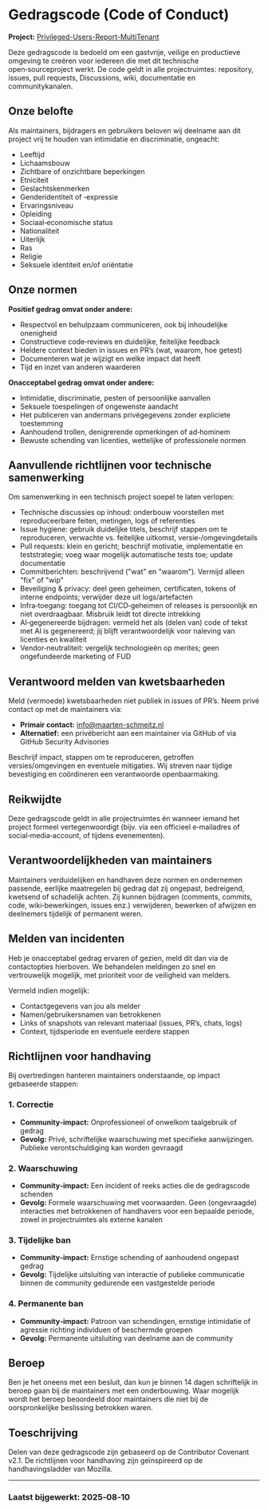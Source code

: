 # Gedragscode (Code of Conduct)

**Project:** [Privileged-Users-Report-MultiTenant](https://github.com/scns/Privileged-Users-Report-MultiTenant)

Deze gedragscode is bedoeld om een gastvrije, veilige en productieve omgeving te creëren voor iedereen die met dit technische open‑sourceproject werkt. De code geldt in alle projectruimtes: repository, issues, pull requests, Discussions, wiki, documentatie en communitykanalen.

## Onze belofte

Als maintainers, bijdragers en gebruikers beloven wij deelname aan dit project vrij te houden van intimidatie en discriminatie, ongeacht:

- Leeftijd
- Lichaamsbouw
- Zichtbare of onzichtbare beperkingen
- Etniciteit
- Geslachtskenmerken
- Genderidentiteit of ‑expressie
- Ervaringsniveau
- Opleiding
- Sociaal‑economische status
- Nationaliteit
- Uiterlijk
- Ras
- Religie
- Seksuele identiteit en/of oriëntatie

## Onze normen

**Positief gedrag omvat onder andere:**

- Respectvol en behulpzaam communiceren, ook bij inhoudelijke onenigheid
- Constructieve code‑reviews en duidelijke, feitelijke feedback
- Heldere context bieden in issues en PR’s (wat, waarom, hoe getest)
- Documenteren wat je wijzigt en welke impact dat heeft
- Tijd en inzet van anderen waarderen

**Onacceptabel gedrag omvat onder andere:**

- Intimidatie, discriminatie, pesten of persoonlijke aanvallen
- Seksuele toespelingen of ongewenste aandacht
- Het publiceren van andermans privégegevens zonder expliciete toestemming
- Aanhoudend trollen, denigrerende opmerkingen of ad‑hominem
- Bewuste schending van licenties, wettelijke of professionele normen

## Aanvullende richtlijnen voor technische samenwerking

Om samenwerking in een technisch project soepel te laten verlopen:

- Technische discussies op inhoud: onderbouw voorstellen met reproduceerbare feiten, metingen, logs of referenties
- Issue hygiene: gebruik duidelijke titels, beschrijf stappen om te reproduceren, verwachte vs. feitelijke uitkomst, versie‑/omgevingdetails
- Pull requests: klein en gericht; beschrijf motivatie, implementatie en teststrategie; voeg waar mogelijk automatische tests toe; update documentatie
- Commitberichten: beschrijvend ("wat" en "waarom"). Vermijd alleen "fix" of "wip"
- Beveiliging & privacy: deel geen geheimen, certificaten, tokens of interne endpoints; verwijder deze uit logs/artefacten
- Infra‑toegang: toegang tot CI/CD‑geheimen of releases is persoonlijk en niet overdraagbaar. Misbruik leidt tot directe intrekking
- AI‑gegenereerde bijdragen: vermeld het als (delen van) code of tekst met AI is gegenereerd; jij blijft verantwoordelijk voor naleving van licenties en kwaliteit
- Vendor‑neutraliteit: vergelijk technologieën op merites; geen ongefundeerde marketing of FUD

## Verantwoord melden van kwetsbaarheden

Meld (vermoede) kwetsbaarheden niet publiek in issues of PR’s. Neem privé contact op met de maintainers via:

- **Primair contact:** [info@maarten-schmeitz.nl](mailto:info@maarten-schmeitz.nl)
- **Alternatief:** een privébericht aan een maintainer via GitHub of via GitHub Security Advisories

Beschrijf impact, stappen om te reproduceren, getroffen versies/omgevingen en eventuele mitigaties. Wij streven naar tijdige bevestiging en coördineren een verantwoorde openbaarmaking.

## Reikwijdte

Deze gedragscode geldt in alle projectruimtes én wanneer iemand het project formeel vertegenwoordigt (bijv. via een officieel e‑mailadres of social‑media‑account, of tijdens evenementen).

## Verantwoordelijkheden van maintainers

Maintainers verduidelijken en handhaven deze normen en ondernemen passende, eerlijke maatregelen bij gedrag dat zij ongepast, bedreigend, kwetsend of schadelijk achten. Zij kunnen bijdragen (comments, commits, code, wiki‑bewerkingen, issues enz.) verwijderen, bewerken of afwijzen en deelnemers tijdelijk of permanent weren.

## Melden van incidenten

Heb je onacceptabel gedrag ervaren of gezien, meld dit dan via de contactopties hierboven. We behandelen meldingen zo snel en vertrouwelijk mogelijk, met prioriteit voor de veiligheid van melders.

Vermeld indien mogelijk:

- Contactgegevens van jou als melder
- Namen/gebruikersnamen van betrokkenen
- Links of snapshots van relevant materiaal (issues, PR’s, chats, logs)
- Context, tijdsperiode en eventuele eerdere stappen

## Richtlijnen voor handhaving

Bij overtredingen hanteren maintainers onderstaande, op impact gebaseerde stappen:

### 1. Correctie

- **Community‑impact:** Onprofessioneel of onwelkom taalgebruik of gedrag
- **Gevolg:** Privé, schriftelijke waarschuwing met specifieke aanwijzingen. Publieke verontschuldiging kan worden gevraagd

### 2. Waarschuwing

- **Community‑impact:** Een incident of reeks acties die de gedragscode schenden
- **Gevolg:** Formele waarschuwing met voorwaarden. Geen (ongevraagde) interacties met betrokkenen of handhavers voor een bepaalde periode, zowel in projectruimtes als externe kanalen

### 3. Tijdelijke ban

- **Community‑impact:** Ernstige schending of aanhoudend ongepast gedrag
- **Gevolg:** Tijdelijke uitsluiting van interactie of publieke communicatie binnen de community gedurende een vastgestelde periode

### 4. Permanente ban

- **Community‑impact:** Patroon van schendingen, ernstige intimidatie of agressie richting individuen of beschermde groepen
- **Gevolg:** Permanente uitsluiting van deelname aan de community

## Beroep

Ben je het oneens met een besluit, dan kun je binnen 14 dagen schriftelijk in beroep gaan bij de maintainers met een onderbouwing. Waar mogelijk wordt het beroep beoordeeld door maintainers die niet bij de oorspronkelijke beslissing betrokken waren.

## Toeschrijving

Delen van deze gedragscode zijn gebaseerd op de Contributor Covenant v2.1. De richtlijnen voor handhaving zijn geïnspireerd op de handhavingsladder van Mozilla.

---

### Laatst bijgewerkt: 2025‑08‑10
